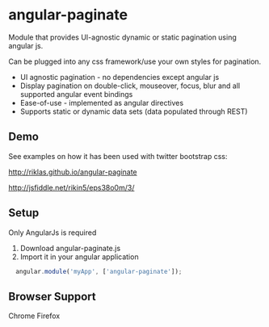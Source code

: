 # angular-paginate


Module that provides UI-agnostic dynamic or static pagination using angular js.


Can be plugged into any css framework/use your own styles for pagination.

- UI agnostic pagination - no dependencies except angular js
- Display pagination on double-click, mouseover, focus, blur and all supported angular event bindings
- Ease-of-use - implemented as angular directives
- Supports static or dynamic data sets (data populated through REST)


## Demo
See examples on how it has been used with twitter bootstrap css:

http://riklas.github.io/angular-paginate

http://jsfiddle.net/rikin5/eps38o0m/3/

## Setup

Only AngularJs is required

1. Download angular-paginate.js 
2. Import it in your angular application
  ```javascript
    angular.module('myApp', ['angular-paginate']);
  ```

## Browser Support
Chrome
Firefox
